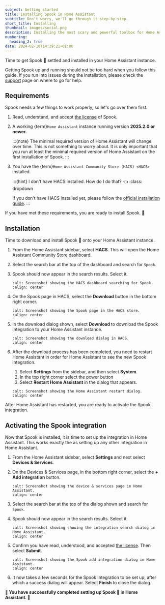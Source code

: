 ```yaml
---
subject: Getting started
title: Installing Spook in Home Assistant
subtitle: Don't worry, we'll go through it step-by-step.
short_title: Installing
thumbnail: images/social.png
description: Installing the most scary and powerful toolbox for Home Assistant isn't that hard. This step-by-step installation guide will help you through it.
numbering:
  heading_2: true
date: 2024-02-10T14:39:21+01:00
---
```


Time to get Spook 👻 settled and installed in your Home Assistant instance.

Getting Spook up and running should not be too hard when you follow this guide. If you run into issues during the installation, please check the [support](support) page on where to go for help.

## Requirements

Spook needs a few things to work properly, so let's go over them first.

1. Read, understand, and accept [the license](license) of Spook.
2. A working {term}`Home Assistant` instance running version **2025.2.0 or newer.**

   :::{note}
   The minimal required version of Home Assistant will change over time. This is not something to worry about. It is only important that you run at least the minimal required version of Home Assistant on the first installation of Spook.
   :::

3. You have the {term}`Home Assistant Community Store (HACS) <HACS>` installed.

   :::{hint} I don't have HACS installed. How do I do that? 👈
   :class: dropdown

   If you don't have HACS installed yet, please follow the [official installation guide](https://hacs.xyz/docs/installation/manual).
   :::

If you have met these requirements, you are ready to install Spook. 🎉

## Installation

Time to download and install Spook 👻 onto your Home Assistant instance.

1. From the Home Assistant sidebar, select **HACS**. This will open the Home Assistant Community Store dashboard.
2. Select the search bar at the top of the dashboard and search for `Spook`.
3. Spook should now appear in the search results. Select it.

   ```{figure} images/installation/hacs_experimental_find_spook.png
   :alt: Screenshot showing the HACS dashboard searching for Spook.
   :align: center
   ```

4. On the Spook page in HACS, select the **Download** button in the bottom right corner.

   ```{figure} images/installation/hacs_experimental_download_fab.png
   :alt: Screenshot showing the Spook page in the HACS store.
   :align: center
   ```

5. In the download dialog shown, select **Download** to download the Spook integration to your Home Assistant instance.

   ```{figure} images/installation/hacs_experimental_download.png
   :alt: Screenshot showing the download dialog in HACS.
   :align: center
   ```

6. After the download process has been completed, you need to restart Home Assistant in order for Home Assistant to see the new Spook integration.

   1. Select **Settings** from the sidebar, and then select **System**.
   2. In the top right corner select the power button
   3. Select **Restart Home Assistant** in the dialog that appears.

   ```{figure} images/installation/experimental_restart_home_assistant.png
   :alt: Screenshot showing the Home Assistant restart dialog.
   :align: center
   ```

After Home Assistant has restarted, you are ready to activate the Spook integration.

## Activating the Spook integration

Now that Spook is installed, it is time to set up the integration in Home Assistant. This works exactly the as setting up any other integration in Home Assistant.

1. From the Home Assistant sidebar, select **Settings** and next select **Devices & Services**.
2. On the Devices & Services page, in the bottom right corner, select the **+ Add integration** button.

   ```{figure} images/installation/add_integration.png
   :alt: Screenshot showing the device & services page in Home Assistant.
   :align: center
   ```

3. Select the search bar at the top of the dialog shown and search for `Spook`.
4. Spook should now appear in the search results. Select it.

   ```{figure} images/installation/find_spook.png
   :alt: Screenshot showing showing the integration search dialog in Home Assistant.
   :align: center
   ```

5. Confirm you have read, understood, and accepted [the license](license). Then select **Submit**.

   ```{figure} images/installation/accept_license.png
   :alt: Screenshot showing the Spook add integration dialog in Home Assistant.
   :align: center
   ```

6. It now takes a few seconds for the Spook integration to be set up, after which a success dialog will appear. Select **Finish** to close the dialog.

**🎉 You have successfully completed setting up Spook 👻 in Home Assistant. 🎉**
